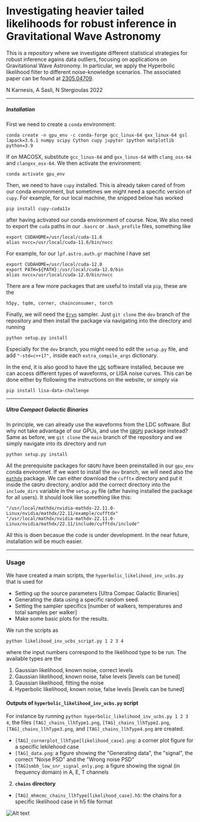 # Investigating heavier tailed likelihoods for robust inference in Gravitational Wave Astronomy

This is a repository where we investigate different statistical strategies for robust inference agains data outliers, focusing on applications on Gravitational Wave Astronomy. In particular, we apply the Hyperbolic likelihood filter to different noise-knowledge scenarios. The associated paper can be found at [2305.04709](https://arxiv.org/abs/2305.04709).

N Karnesis, A Sasli, N Stergioulas 2022

--------
##### Installation 

First we need to create a `conda` environment:
```
conda create -n gpu_env -c conda-forge gcc_linux-64 gxx_linux-64 gsl lapack=3.6.1 numpy scipy Cython cupy jupyter ipython matplotlib python=3.9
```
If on MACOSX, substitute `gcc_linux-64` and `gxx_linus-64` with `clang_osx-64` and `clangxx_osx-64`. We then activate the environment:
```
conda activate gpu_env
```
Then, we need to have `cupy` installed. This is already taken cared of from our conda environment, but sometimes we might need a specific version of `cupy`. For example, for our local machine, the snipped below has worked 
```
pip install cupy-cuda11x
```
after having activated our conda environment of course. Now, We also need to export the `cuda` paths in our `.basrc` or `.bash_profile` files, something like
```
export CUDAHOME=/usr/local/cuda-11.6
alias nvcc=/usr/local/cuda-11.6/bin/nvcc
```
For example, for our `lpf.astro.auth.gr` machine I have set
```
export CUDAHOME=/usr/local/cuda-12.0
export PATH=${PATH}:/usr/local/cuda-12.0/bin
alias nvcc=/usr/local/cuda-12.0/bin/nvcc
```
There are a few more packages that are useful to install via `pip`, these are the 
```
h5py, tqdm, corner, chainconsumer, torch
```
Finally, we will need the [`Eryn`](https://github.com/mikekatz04/Eryn) sampler. Just `git clone` the `dev` branch of the repository and then install the package via navigating into the directory and running
```
python setup.py install
```
Especially for the `dev` branch, you might need to edit the `setup.py` file, and add `"-std=c++17",` inside each `extra_compile_args` dictionary. 

In the end, it is also good to have the [`LDC`](https://gitlab.in2p3.fr/LISA/LDC) software installed, because we can access different types of waveforms, or LISA noise curves. This can be done either by flollowing the instructions on the website, or simply via
```
pip install lisa-data-challenge
```
--------
##### Ultra Compact Galactic Binaries

In principle, we can already use the waveforms from the LDC software. But why not take advantage of our GPUs, and use the [`GBGPU`](https://github.com/mikekatz04/GBGPU) package instead? Same as before, we `git clone` the `main` branch of the repository and we simply navigate into its directory and run 
```
python setup.py install
```
All the prerequisite packages for `GBGPU` have been preinstalled in our `gpu_env` conda environmet. If we want to install the `dev` branch, we will need also the [`mathdx`](https://developer.nvidia.com/mathdx) package. We can either download the `cufftx` directory and put it inside the `GBGPU` directory, and/or  add the correct directory into the `include_dirs` variable in the `setup.py` file (after having installed the package for all users). It should look like something like this:
```
"/usr/local/mathdx/nvidia-mathdx-22.11.0-Linux/nvidia/mathdx/22.11/example/cufftdx"
"/usr/local/mathdx/nvidia-mathdx-22.11.0-Linux/nvidia/mathdx/22.11/include/cufftdx/include"
``` 
All this is doen becasue the code is under development. In the near future, installation will be much easier. 

--------
### Usage 

We have created a main scripts, the `hyperbolic_likelihood_inv_ucbs.py` that is used for 
* Setting up the source parameters [Ultra Compac Galactic Binaries]
* Generating the data using a specific random seed. 
* Setting the sampler specifics [number of walkers, temperatures and total samples per walker]
* Make some basic plots for the results.

We run the scripts as
```
python likelihood_inv_ucbs_script.py 1 2 3 4
```
where the input numbers correspond to the likelihood type to be run. The available types are the
1. Gaussian likelihood, known noise, correct levels
2. Gaussian likelihood, known noise, false levels [levels can be tuned]
3. Gaussian likelihood, fitting the noise
4. Hyperbolic likelihood, known noise, false levels  [levels can be tuned]

#### Outputs of `hyperbolic_likelihood_inv_ucbs.py` script

For instance by running `python hyperbolic_likelihood_inv_ucbs.py 1 2 3 4`, the files `[TAG]_chains_llhType1.png`, `[TAG]_chains_llhType2.png`, `[TAG]_chains_llhType3.png`, and `[TAG]_chains_llhType4.png` are created.
- `[TAG]_cornerplot_llhType[likelihood_case].png`: a corner plot figure for a specific lekilehood case
- `[TAG]_data.png`: a figure showing the "Generating data", the "signal", the correct "Noise PSD" and the "Wrong noise PSD"
- `[TAG]smbh_low_snr_signal_only.png`: a figure showing the signal (in frequency domain) in A, E, T channels

2. **`chains` directory**
- `[TAG]_mhmcmc_chains_llhType[likelihood_case].h5`: the chains for a specific likelihood case in h5 file format

![Alt text](py/figs/demo.png?raw=true)

